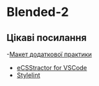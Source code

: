 # Blended-2

## Цікаві посилання

-[Макет додаткової практики](<https://www.figma.com/file/KEzbAHCqqotFz7EzUAMBbj/Britlex-Language-School-(Copy)?node-id=0%3A1>)

- [eCSStractor for VSCode](https://marketplace.visualstudio.com/items?itemName=diz.ecsstractor-port)
- [Stylelint](https://marketplace.visualstudio.com/items?itemName=stylelint.vscode-stylelint)
